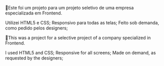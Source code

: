 🎈Este foi um projeto para um projeto seletivo de uma empresa especializada em Frontend.

Utilizei HTML5 e CSS;
Responsivo para todas as telas;
Feito sob demanda, como pedido pelos designers;

🎈This was a project for a selective project of a company specialized in Frontend.

I used HTML5 and CSS;
Responsive for all screens;
Made on demand, as requested by the designers;
